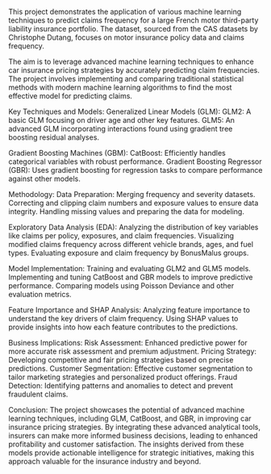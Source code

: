 This project demonstrates the application of various machine learning techniques to predict claims frequency for a large French motor third-party liability insurance portfolio. The dataset, sourced from the CAS datasets by Christophe Dutang, focuses on motor insurance policy data and claims frequency.

The aim is to leverage advanced machine learning techniques to enhance car insurance pricing strategies by accurately predicting claim frequencies. The project involves implementing and comparing traditional statistical methods with modern machine learning algorithms to find the most effective model for predicting claims.

Key Techniques and Models:
Generalized Linear Models (GLM):
GLM2: A basic GLM focusing on driver age and other key features.
GLM5: An advanced GLM incorporating interactions found using gradient tree boosting residual analyses.

Gradient Boosting Machines (GBM):
CatBoost: Efficiently handles categorical variables with robust performance.
Gradient Boosting Regressor (GBR): Uses gradient boosting for regression tasks to compare performance against other models.

Methodology:
Data Preparation:
Merging frequency and severity datasets.
Correcting and clipping claim numbers and exposure values to ensure data integrity.
Handling missing values and preparing the data for modeling.

Exploratory Data Analysis (EDA):
Analyzing the distribution of key variables like claims per policy, exposures, and claim frequencies.
Visualizing modified claims frequency across different vehicle brands, ages, and fuel types.
Evaluating exposure and claim frequency by BonusMalus groups.

Model Implementation:
Training and evaluating GLM2 and GLM5 models.
Implementing and tuning CatBoost and GBR models to improve predictive performance.
Comparing models using Poisson Deviance and other evaluation metrics.

Feature Importance and SHAP Analysis:
Analyzing feature importance to understand the key drivers of claim frequency.
Using SHAP values to provide insights into how each feature contributes to the predictions.

Business Implications:
Risk Assessment: Enhanced predictive power for more accurate risk assessment and premium adjustment.
Pricing Strategy: Developing competitive and fair pricing strategies based on precise predictions.
Customer Segmentation: Effective customer segmentation to tailor marketing strategies and personalized product offerings.
Fraud Detection: Identifying patterns and anomalies to detect and prevent fraudulent claims.

Conclusion:
The project showcases the potential of advanced machine learning techniques, including GLM, CatBoost, and GBR, in improving car insurance pricing strategies. By integrating these advanced analytical tools, insurers can make more informed business decisions, leading to enhanced profitability and customer satisfaction. The insights derived from these models provide actionable intelligence for strategic initiatives, making this approach valuable for the insurance industry and beyond.

